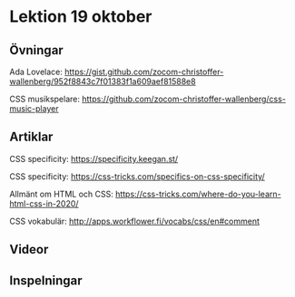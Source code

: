 # Lektion 19 oktober

## Övningar

Ada Lovelace: https://gist.github.com/zocom-christoffer-wallenberg/952f8843c7f01383f1a609aef81588e8

CSS musikspelare: https://github.com/zocom-christoffer-wallenberg/css-music-player


## Artiklar

CSS specificity: https://specificity.keegan.st/

CSS specificity: https://css-tricks.com/specifics-on-css-specificity/

Allmänt om HTML och CSS: https://css-tricks.com/where-do-you-learn-html-css-in-2020/

CSS vokabulär: http://apps.workflower.fi/vocabs/css/en#comment

## Videor


## Inspelningar